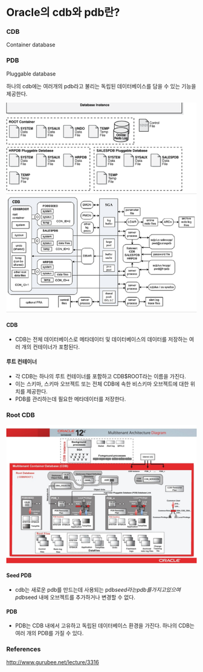 # Oracle의 cdb와 pdb란?

### CDB

Container database

### PDB

Pluggable database



하나의 cdb에는 여러개의 pdb라고 불리는 독립된 데이터베이스를 담을 수 있는 기능을 제공한다.

![image-20210924133754766](OracleDB.assets/image-20210924133754766.png)

#### CDB

- CDB는 전체 데이터베이스로 메타데이터 및 데이터베이스의 데이터를 저장하는 여러 개의 컨테이너가 포함된다.

#### 루트 컨테이너

- 각 CDB는 하나의 루트 컨테이너를 포함하고 CDB$ROOT라는 이름을 가진다.
- 이는 스키마, 스키마 오브젝트 또는 전체 CDB에 속한 비스키마 오브젝트에 대한 위치를 제공한다.
- PDB를 관리하는데 필요한 메타데이터를 저장한다.

### Root CDB

![image-20210924134015901](OracleDB.assets/image-20210924134015901.png)

#### Seed PDB

- cdb는 새로운 pdb를 만드는데 사용되는 pdb$seed라는 pdb를 가지고 있으며 pdb$seed 내에 오브젝트를 추가하거나 변경할 수 없다.

#### PDB

- PDB는 CDB 내에서 고유하고 독립된 데이터베이스 환경을 가진다. 하나의 CDB는 여러 개의 PDB를 가질 수 있다.



### References

http://www.gurubee.net/lecture/3316